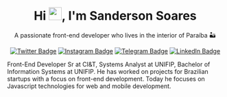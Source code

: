 <h1 align="center">Hi <img src="https://raw.githubusercontent.com/aemmadi/aemmadi/master/wave.gif" width="30px">, I'm Sanderson Soares</h1>
<p align="center">A passionate front-end developer who lives in the interior of Paraíba 🏜</p>

<span align="center">
  
[![Twitter Badge](https://img.shields.io/badge/-@sandersonsoares-blueviolet?logo=twitter&logoColor=white&labelColor=434a4e&style=flat-square)](https://twitter.com/sandersonsoares)
[![Instagram Badge](https://img.shields.io/badge/-@sandersonsoares-blueviolet?logo=instagram&logoColor=white&labelColor=434a4e&style=flat-square)](https://instagram.com/sandersonsoares)
[![Telegram Badge](https://img.shields.io/badge/-@sandersonsoaresm-blueviolet?logo=telegram&logoColor=white&labelColor=434a4e&style=flat-square)](https://t.me/sandersonsoaresm)
[![LinkedIn Badge](https://img.shields.io/badge/-LinkedIn-blueviolet?logo=linkedin&logoColor=white&labelColor=434a4e&style=flat-square)](https://linkedin.com/in/sanderson-soares-marinho-da-costa-654773115)

</span>

Front-End Developer Sr at CI&T, Systems Analyst at UNIFIP, Bachelor of Information Systems at UNIFIP. He has worked on projects for Brazilian startups with a focus on front-end development. Today he focuses on Javascript technologies for web and mobile development.

